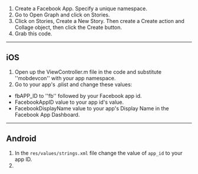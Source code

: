  1. Create a Facebook App. Specify a unique namespace.
 1. Go to Open Graph and click on Stories.
 1. Click on Stories, Create a New Story. Then create a Create action and Collage object, then click the Create button.
 1. Grab this code.

---
## iOS

 1. Open up the ViewController.m file in the code and substitute ''mobdevcon'' with your app namespace.
 1. Go to your app's .plist and change these values:
   
  + fbAPP_ID to ''fb'' followed by your Facebook app id.
  + FacebookAppID value to your app id's value.
  + FacebookDisplayName value to your app's Display Name in the Facebook App Dashboard.

---
## Android

  1. In the `res/values/strings.xml` file change the value of `app_id` to your app ID.
  1. 
